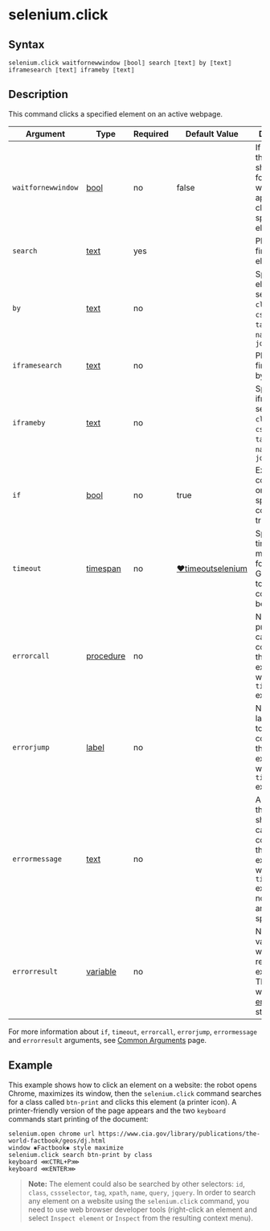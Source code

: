 # selenium.click

## Syntax

```G1ANT
selenium.click waitfornewwindow ⟦bool⟧ search ⟦text⟧ by ⟦text⟧ iframesearch ⟦text⟧ iframeby ⟦text⟧
```

## Description

This command clicks a specified element on an active webpage.

| Argument | Type | Required | Default Value | Description |
| -------- | ---- | -------- | ------------- | ----------- |
| `waitfornewwindow` | [bool](G1ANT.Language/G1ANT.Language/Structures/BooleanStructure.md) | no | false | If set to `true`, the command should wait for a new window to appear after clicking the specified element |
|`search`| [text](G1ANT.Language/G1ANT.Language/Structures/TextStructure.md) | yes |  | Phrase to find an element by |
|`by`| [text](G1ANT.Language/G1ANT.Language/Structures/TextStructure.md) | no |  | Specifies an element selector: `id`, `class`, `cssselector`, `tag`, `xpath`, `name`, `query`, `jquery` |
|`iframesearch`| [text](G1ANT.Language/G1ANT.Language/Structures/TextStructure.md) | no |  | Phrase to find an iframe by |
|`iframeby`| [text](G1ANT.Language/G1ANT.Language/Structures/TextStructure.md) | no |  | Specifies an iframe selector: `id`, `class`, `cssselector`, `tag`, `xpath`, `name`, `query`, `jquery` |
| `if`           | [bool](G1ANT.Language/G1ANT.Language/Structures/BooleanStructure.md) | no       | true                                                         | Executes the command only if a specified condition is true   |
| `timeout`      | [timespan](G1ANT.Language/G1ANT.Language/Structures/TimeSpanStructure.md) | no       | [♥timeoutselenium](G1ANT.Language/G1ANT.Addon.Core/Variables/TimeoutSeleniumVariable.md) | Specifies time in milliseconds for G1ANT.Robot to wait for the command to be executed |
| `errorcall`    | [procedure](G1ANT.Language/G1ANT.Language/Structures/ProcedureStructure.md) | no       |                                                              | Name of a procedure to call when the command throws an exception or when a given `timeout` expires |
| `errorjump`    | [label](G1ANT.Language/G1ANT.Language/Structures/LabelStructure.md) | no       |                                                              | Name of the label to jump to when the command throws an exception or when a given `timeout` expires |
| `errormessage` | [text](G1ANT.Language/G1ANT.Language/Structures/TextStructure.md) | no       |                                                              | A message that will be shown in case the command throws an exception or when a given `timeout` expires, and no `errorjump` argument is specified |
| `errorresult`  | [variable](G1ANT.Language/G1ANT.Language/Structures/VariableStructure.md) | no       |                                                              | Name of a variable that will store the returned exception. The variable will be of [error](G1ANT.Language/G1ANT.Language/Structures/ErrorStructure.md) structure |

For more information about `if`, `timeout`, `errorcall`, `errorjump`, `errormessage` and `errorresult` arguments, see [Common Arguments](G1ANT.Manual/appendices/common-arguments.md) page.

## Example

This example shows how to click an element on a website: the robot opens Chrome, maximizes its window, then the `selenium.click` command searches for a class called `btn-print` and clicks this element (a printer icon). A printer-friendly version of the page appears and the two `keyboard` commands start printing of the document:

```G1ANT
selenium.open chrome url https://www.cia.gov/library/publications/the-world-factbook/geos/dj.html
window ✱Factbook✱ style maximize
selenium.click search btn-print by class
keyboard ⋘CTRL+P⋙
keyboard ⋘ENTER⋙
```

> **Note:** The element could also be searched by other selectors: `id`, `class`, `cssselector`, `tag`, `xpath`, `name`, `query`, `jquery`. In order to search any element on a website using the `selenium.click` command, you need to use web browser developer tools (right-click an element and select `Inspect element` or `Inspect` from the resulting context menu).
